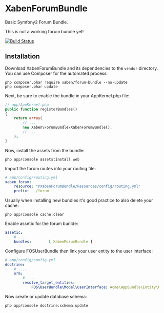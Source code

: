 XabenForumBundle
================

Basic Symfony2 Forum Bundle.

This is not a working forum bundle yet!

[![Build Status](https://travis-ci.org/xaben/XabenForumBundle.png)](https://travis-ci.org/xaben/XabenForumBundle)

Installation
------------

Download XabenForumBundle and its dependencies to the ``vendor`` directory. You
can use Composer for the automated process:

```console
php composer.phar require xaben/forum-bundle --no-update
php composer.phar update
```

Next, be sure to enable the bundle in your AppKernel.php file:

```php
// app/AppKernel.php
public function registerBundles()
{
    return array(
        // ...
        new Xaben\ForumBundle\XabenForumBundle(),
        // ...
    );
}
```

Now, install the assets from the bundle:

```console
php app/console assets:install web
```

Import the forum routes into your routing file:

```yaml
# app/config/routing.yml
xaben_forum:
    resource: "@XabenForumBundle/Resources/config/routing.yml"
    prefix:   /forum
```

Usually when installing new bundles it's good practice to also delete your cache:

```console
php app/console cache:clear
```

Enable assetic for the forum bunlde:
```yaml
assetic:
    # ....
    bundles:        [ XabenForumBundle ]
```


Configure FOSUserBundle then link your user entity to the user interface:
```yaml
# app/config/config.yml
doctrine:
    # ....
    orm:
        # ....
        resolve_target_entities:
            FOS\UserBundle\Model\UserInterface: Acme\AppBundle\Entity\User
```

Now create or update database schema:

```console
php app/console doctrine:schema:update
```